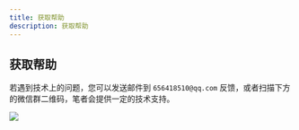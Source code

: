 ```yaml
---
title: 获取帮助
description: 获取帮助
---
```


## 获取帮助

若遇到技术上的问题，您可以发送邮件到 `656418510@qq.com` 反馈，或者扫描下方的微信群二维码，笔者会提供一定的技术支持。

![](https://www.techgrow.cn/img/wx-group-qr-techgrow.png)